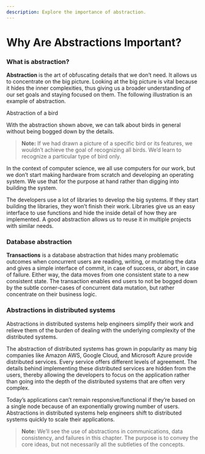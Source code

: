 ```yaml
---
description: Explore the importance of abstraction.
---
```


# Why Are Abstractions Important?

### What is abstraction? <a href="#what-is-abstraction" id="what-is-abstraction"></a>

**Abstraction** is the art of obfuscating details that we don’t need. It allows us to concentrate on the big picture. Looking at the big picture is vital because it hides the inner complexities, thus giving us a broader understanding of our set goals and staying focused on them. The following illustration is an example of abstraction.

Abstraction of a bird

With the abstraction shown above, we can talk about birds in general without being bogged down by the details.

> **Note:** If we had drawn a picture of a specific bird or its features, we wouldn’t achieve the goal of recognizing all birds. We’d learn to recognize a particular type of bird only.

In the context of computer science, we all use computers for our work, but we don’t start making hardware from scratch and developing an operating system. We use that for the purpose at hand rather than digging into building the system.

The developers use a lot of libraries to develop the big systems. If they start building the libraries, they won’t finish their work. Libraries give us an easy interface to use functions and hide the inside detail of how they are implemented. A good abstraction allows us to reuse it in multiple projects with similar needs.

### Database abstraction <a href="#database-abstraction" id="database-abstraction"></a>

**Transactions** is a database abstraction that hides many problematic outcomes when concurrent users are reading, writing, or mutating the data and gives a simple interface of commit, in case of success, or abort, in case of failure. Either way, the data moves from one consistent state to a new consistent state. The transaction enables end users to not be bogged down by the subtle corner-cases of concurrent data mutation, but rather concentrate on their business logic.

### Abstractions in distributed systems <a href="#abstractions-in-distributed-systems" id="abstractions-in-distributed-systems"></a>

Abstractions in distributed systems help engineers simplify their work and relieve them of the burden of dealing with the underlying complexity of the distributed systems.

The abstraction of distributed systems has grown in popularity as many big companies like Amazon AWS, Google Cloud, and Microsoft Azure provide distributed services. Every service offers different levels of agreement. The details behind implementing these distributed services are hidden from the users, thereby allowing the developers to focus on the application rather than going into the depth of the distributed systems that are often very complex.

Today’s applications can’t remain responsive/functional if they’re based on a single node because of an exponentially growing number of users. Abstractions in distributed systems help engineers shift to distributed systems quickly to scale their applications.

> **Note:** We’ll see the use of abstractions in communications, data consistency, and failures in this chapter. The purpose is to convey the core ideas, but not necessarily all the subtleties of the concepts.

